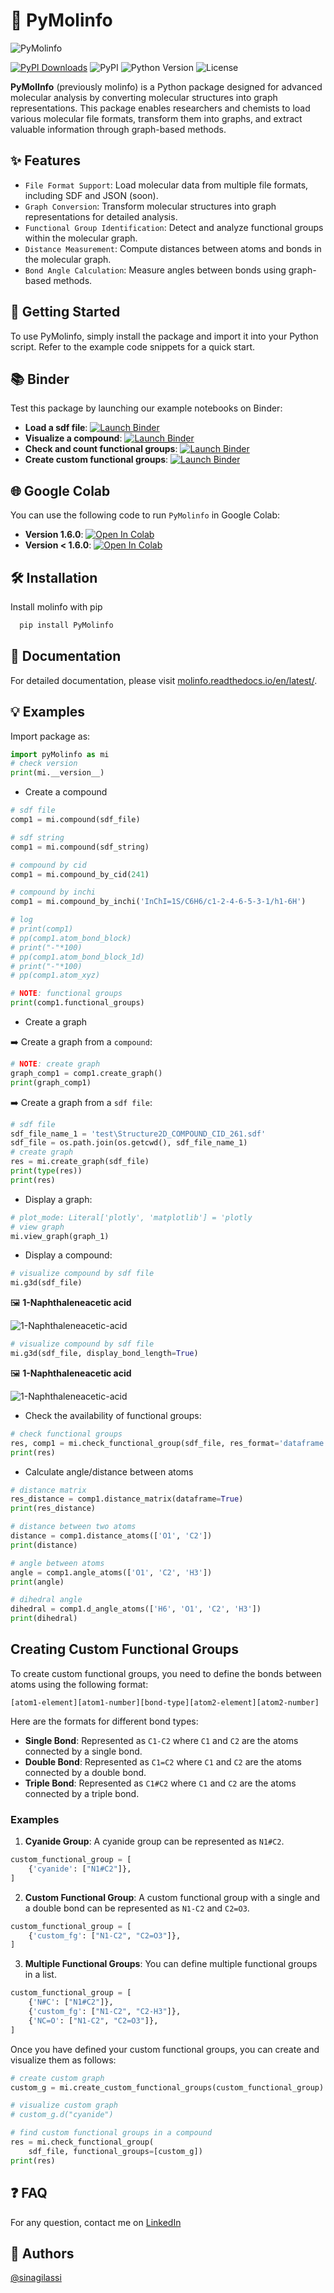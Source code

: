 # 🌟 PyMolinfo

![PyMolinfo](https://drive.google.com/uc?export=view&id=1VZz79YQbWXMosfUwGBeTrTdHIiOXt_Ps)

[![PyPI Downloads](https://static.pepy.tech/badge/pymolinfo/month)](https://pepy.tech/projects/pymolinfo)
![PyPI](https://img.shields.io/pypi/v/PyMolinfo) 
![Python Version](https://img.shields.io/pypi/pyversions/PyMolinfo.svg) 
![License](https://img.shields.io/pypi/l/PyMolinfo)

**PyMolInfo** (previously molinfo) is a Python package designed for advanced molecular analysis by converting molecular structures into graph representations. This package enables researchers and chemists to load various molecular file formats, transform them into graphs, and extract valuable information through graph-based methods.

## ✨ Features

* `File Format Support`: Load molecular data from multiple file formats, including SDF and JSON (soon).
* `Graph Conversion`: Transform molecular structures into graph representations for detailed analysis.
* `Functional Group Identification`: Detect and analyze functional groups within the molecular graph.
* `Distance Measurement`: Compute distances between atoms and bonds in the molecular graph.
* `Bond Angle Calculation`: Measure angles between bonds using graph-based methods.

## 🚀 Getting Started

To use PyMolinfo, simply install the package and import it into your Python script. Refer to the example code snippets for a quick start.

## 📚 Binder

Test this package by launching our example notebooks on Binder:

- **Load a sdf file**: [![Launch Binder](https://mybinder.org/badge_logo.svg)](https://mybinder.org/v2/gh/sinagilassi/Molinfo/cb4f3c4b58501786da3dc5a2413a67720f01d579?urlpath=lab%2Ftree%2Fnotebook%2Fdoc-1.ipynb)
- **Visualize a compound**: [![Launch Binder](https://mybinder.org/badge_logo.svg)](https://mybinder.org/v2/gh/sinagilassi/Molinfo/cb4f3c4b58501786da3dc5a2413a67720f01d579?urlpath=lab%2Ftree%2Fnotebook%2Fdoc-2.ipynb)
- **Check and count functional groups**: [![Launch Binder](https://mybinder.org/badge_logo.svg)](https://mybinder.org/v2/gh/sinagilassi/Molinfo/cb4f3c4b58501786da3dc5a2413a67720f01d579?urlpath=lab%2Ftree%2Fnotebook%2Fdoc-3.ipynb)
- **Create custom functional groups**: [![Launch Binder](https://mybinder.org/badge_logo.svg)](https://mybinder.org/v2/gh/sinagilassi/Molinfo/cb4f3c4b58501786da3dc5a2413a67720f01d579?urlpath=lab%2Ftree%2Fnotebook%2Fdoc-4.ipynb)

## 🌐 Google Colab

You can use the following code to run `PyMolinfo` in Google Colab:

- **Version 1.6.0**: [![Open In Colab](https://colab.research.google.com/assets/colab-badge.svg)](https://colab.research.google.com/drive/1-mkVbXbznEJGeKWdQKtJT8xkWb2Bcvw_?usp=sharing)
- **Version < 1.6.0**: [![Open In Colab](https://colab.research.google.com/assets/colab-badge.svg)](https://colab.research.google.com/drive/1rQXg92p_jxviVfKJFf_-1qQwmOgrMLUD?usp=sharing)

## 🛠️ Installation

Install molinfo with pip

```python
  pip install PyMolinfo
```

## 📖 Documentation

For detailed documentation, please visit [molinfo.readthedocs.io/en/latest/](https://molinfo.readthedocs.io/en/latest/).

## 💡 Examples

Import package as:

```python
import pyMolinfo as mi
# check version
print(mi.__version__)
```

* Create a compound

```python
# sdf file
comp1 = mi.compound(sdf_file)

# sdf string
comp1 = mi.compound(sdf_string)

# compound by cid
comp1 = mi.compound_by_cid(241)

# compound by inchi
comp1 = mi.compound_by_inchi('InChI=1S/C6H6/c1-2-4-6-5-3-1/h1-6H')

# log
# print(comp1)
# pp(comp1.atom_bond_block)
# print("-"*100)
# pp(comp1.atom_bond_block_1d)
# print("-"*100)
# pp(comp1.atom_xyz)

# NOTE: functional groups
print(comp1.functional_groups)
```

* Create a graph

➡️ Create a graph from a `compound`:

```python
# NOTE: create graph
graph_comp1 = comp1.create_graph()
print(graph_comp1)
```

➡️ Create a graph from a `sdf file`:

```python
# sdf file
sdf_file_name_1 = 'test\Structure2D_COMPOUND_CID_261.sdf'
sdf_file = os.path.join(os.getcwd(), sdf_file_name_1)
# create graph
res = mi.create_graph(sdf_file)
print(type(res))
print(res)
```

* Display a graph:

```python
# plot_mode: Literal['plotly', 'matplotlib'] = 'plotly
# view graph
mi.view_graph(graph_1)
```

* Display a compound:

```python
# visualize compound by sdf file
mi.g3d(sdf_file)
```

🖼️ **1-Naphthaleneacetic acid**

![1-Naphthaleneacetic-acid](/statics/1-Naphthaleneacetic%20acid-1.png)

```python
# visualize compound by sdf file
mi.g3d(sdf_file, display_bond_length=True)
```

🖼️ **1-Naphthaleneacetic acid**

![1-Naphthaleneacetic-acid](/statics/1-Naphthaleneacetic%20acid-2.png)

* Check the availability of functional groups:

```python
# check functional groups
res, comp1 = mi.check_functional_group(sdf_file, res_format='dataframe')
print(res)
```

* Calculate angle/distance between atoms

```python
# distance matrix
res_distance = comp1.distance_matrix(dataframe=True)
print(res_distance)

# distance between two atoms
distance = comp1.distance_atoms(['O1', 'C2'])
print(distance)

# angle between atoms
angle = comp1.angle_atoms(['O1', 'C2', 'H3'])
print(angle)

# dihedral angle
dihedral = comp1.d_angle_atoms(['H6', 'O1', 'C2', 'H3'])
print(dihedral)
```

## Creating Custom Functional Groups

To create custom functional groups, you need to define the bonds between atoms using the following format:

`[atom1-element][atom1-number][bond-type][atom2-element][atom2-number]`

Here are the formats for different bond types:

- **Single Bond**: Represented as `C1-C2` where `C1` and `C2` are the atoms connected by a single bond.
- **Double Bond**: Represented as `C1=C2` where `C1` and `C2` are the atoms connected by a double bond.
- **Triple Bond**: Represented as `C1#C2` where `C1` and `C2` are the atoms connected by a triple bond.

### Examples

1. **Cyanide Group**: A cyanide group can be represented as `N1#C2`.

```python
custom_functional_group = [
    {'cyanide': ["N1#C2"]},
]
```

2. **Custom Functional Group**: A custom functional group with a single and a double bond can be represented as `N1-C2` and `C2=O3`.

```python
custom_functional_group = [
    {'custom_fg': ["N1-C2", "C2=O3"]},
]
```

3. **Multiple Functional Groups**: You can define multiple functional groups in a list.

```python
custom_functional_group = [
    {'N#C': ["N1#C2"]},
    {'custom_fg': ["N1-C2", "C2-H3"]},
    {'NC=O': ["N1-C2", "C2=O3"]},
]
```

Once you have defined your custom functional groups, you can create and visualize them as follows:

```python
# create custom graph
custom_g = mi.create_custom_functional_groups(custom_functional_group)

# visualize custom graph
# custom_g.d("cyanide")

# find custom functional groups in a compound
res = mi.check_functional_group(
    sdf_file, functional_groups=[custom_g])
print(res)
```

## ❓ FAQ

For any question, contact me on [LinkedIn](https://www.linkedin.com/in/sina-gilassi/)

## 👥 Authors

[@sinagilassi](https://www.github.com/sinagilassi)
